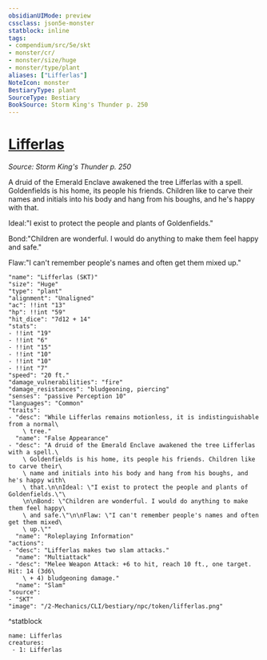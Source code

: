 ```yaml
---
obsidianUIMode: preview
cssclass: json5e-monster
statblock: inline
tags:
- compendium/src/5e/skt
- monster/cr/
- monster/size/huge
- monster/type/plant
aliases: ["Lifferlas"]
NoteIcon: monster
BestiaryType: plant
SourceType: Bestiary
BookSource: Storm King's Thunder p. 250
---
```

# [Lifferlas](2-Mechanics/CLI/bestiary/npc/lifferlas-skt.md)
*Source: Storm King's Thunder p. 250*  

A druid of the Emerald Enclave awakened the tree Lifferlas with a spell. Goldenfields is his home, its people his friends. Children like to carve their names and initials into his body and hang from his boughs, and he's happy with that.

Ideal:"I exist to protect the people and plants of Goldenfields."

Bond:"Children are wonderful. I would do anything to make them feel happy and safe."

Flaw:"I can't remember people's names and often get them mixed up."

```statblock
"name": "Lifferlas (SKT)"
"size": "Huge"
"type": "plant"
"alignment": "Unaligned"
"ac": !!int "13"
"hp": !!int "59"
"hit_dice": "7d12 + 14"
"stats":
- !!int "19"
- !!int "6"
- !!int "15"
- !!int "10"
- !!int "10"
- !!int "7"
"speed": "20 ft."
"damage_vulnerabilities": "fire"
"damage_resistances": "bludgeoning, piercing"
"senses": "passive Perception 10"
"languages": "Common"
"traits":
- "desc": "While Lifferlas remains motionless, it is indistinguishable from a normal\
    \ tree."
  "name": "False Appearance"
- "desc": "A druid of the Emerald Enclave awakened the tree Lifferlas with a spell.\
    \ Goldenfields is his home, its people his friends. Children like to carve their\
    \ name and initials into his body and hang from his boughs, and he's happy with\
    \ that.\n\nIdeal: \"I exist to protect the people and plants of Goldenfields.\"\
    \n\nBond: \"Children are wonderful. I would do anything to make them feel happy\
    \ and safe.\"\n\nFlaw: \"I can't remember people's names and often get them mixed\
    \ up.\""
  "name": "Roleplaying Information"
"actions":
- "desc": "Lifferlas makes two slam attacks."
  "name": "Multiattack"
- "desc": "Melee Weapon Attack: +6 to hit, reach 10 ft., one target. Hit: 14 (3d6\
    \ + 4) bludgeoning damage."
  "name": "Slam"
"source":
- "SKT"
"image": "/2-Mechanics/CLI/bestiary/npc/token/lifferlas.png"
```
^statblock

```encounter-table
name: Lifferlas
creatures:
 - 1: Lifferlas
```